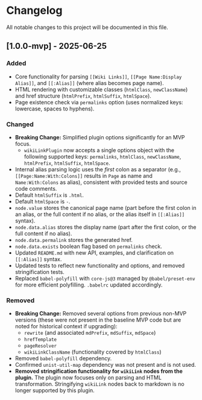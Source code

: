 # Changelog

All notable changes to this project will be documented in this file.

## [1.0.0-mvp] - 2025-06-25

### Added
- Core functionality for parsing `[[Wiki Links]]`, `[[Page Name:Display Alias]]`, and `[[:Alias]]` (where alias becomes page name).
- HTML rendering with customizable classes (`htmlClass`, `newClassName`) and href structure (`htmlPrefix`, `htmlSuffix`, `htmlSpace`).
- Page existence check via `permalinks` option (uses normalized keys: lowercase, spaces to hyphens).

### Changed
- **Breaking Change:** Simplified plugin options significantly for an MVP focus.
  - `wikiLinkPlugin` now accepts a single options object with the following supported keys: `permalinks`, `htmlClass`, `newClassName`, `htmlPrefix`, `htmlSuffix`, `htmlSpace`.
- Internal alias parsing logic uses the *first* colon as a separator (e.g., `[[Page:Name:With:Colons]]` results in `Page` as name and `Name:With:Colons` as alias), consistent with provided tests and source code comments.
- Default `htmlSuffix` is `.html`.
- Default `htmlSpace` is `-`.
- `node.value` stores the canonical page name (part before the first colon in an alias, or the full content if no alias, or the alias itself in `[[:Alias]]` syntax).
- `node.data.alias` stores the display name (part after the first colon, or the full content if no alias).
- `node.data.permalink` stores the generated href.
- `node.data.exists` boolean flag based on `permalinks` check.
- Updated `README.md` with new API, examples, and clarification on `[[:Alias]]` syntax.
- Updated tests to reflect new functionality and options, and removed stringification tests.
- Replaced `babel-polyfill` with `core-js@3` managed by `@babel/preset-env` for more efficient polyfilling. `.babelrc` updated accordingly.

### Removed
- **Breaking Change:** Removed several options from previous non-MVP versions (these were not present in the baseline MVP code but are noted for historical context if upgrading):
  - `rewrite` (and associated `mdPrefix`, `mdSuffix`, `mdSpace`)
  - `hrefTemplate`
  - `pageResolver`
  - `wikiLinkClassName` (functionality covered by `htmlClass`)
- Removed `babel-polyfill` dependency.
- Confirmed `unist-util-map` dependency was not present and is not used.
- **Removed stringification functionality for `wikiLink` nodes from the plugin.** The plugin now focuses only on parsing and HTML transformation. Stringifying `wikiLink` nodes back to markdown is no longer supported by this plugin.

